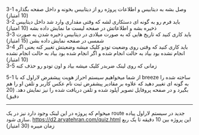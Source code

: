 3-1 وصل بشه به دیتابیس و اطلاعات پروژه رو از دیتابیس بخونه و داخل صفحه بگذاره (10 امتیاز)
<br>
3-2 باید فرم رو به گونه ای دستکاری لشه که وقتی مقداری وارد شد داخل دیتابیس ذخیره بشه و اطلاعاتش در صفحه لیست ما نمایش داده بشه (10 امتیاز)
<br>
3-3 باید کاری کنید که تاریخ هایی که به صورت میلادی در دیتابیس ذخیره شدن به صورت شمسی در صفحه نمایش داده بشن (15 امتیاز)
<br>
3-4 باید کاری کنید که وقتی روی وضعیت تودو کلیک میشه وضعیتش تغییر کنه یعنی اگر انجام نشده بود بیاد به حالت انجام شده و اگر انجام شده بود بیاد به حالت انجام نشده (10 امتیاز)
<br>
3-5 زمانی که روی لینک ضربدر کلیک میشه بیاد و اون تودو رو حذف کنه
<br>

5-1 از شما میخواهیم سیستم احراز هویت پیشفرض لاراول که با breeze ساخته شده را به گونه ای تغییر دهید که علاوه بر مقادیر پیشفرض ثبت نام عکس کاربر و تلفن او را هم بگیرد و در صفحه پروفایل تصویر آپلود شده و تلفن دریافت شده را نیز نمایش دهد. (20 دقیق)
<hr>


میخوام که پروژه در این لینک وجود دارد نیز در یک route جدید در سیستم لاراول پیاده سازی شود. https://d2.aryatehran.com/quiz.html
این پروژه بین 10 دقیقه تا یک ربع زمان میبره (30 امتیاز)
